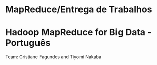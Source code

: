 # MapReduce/Entrega de Trabalhos
# Hadoop MapReduce for Big Data - Português
Team: Cristiane Fagundes and Tiyomi Nakaba
